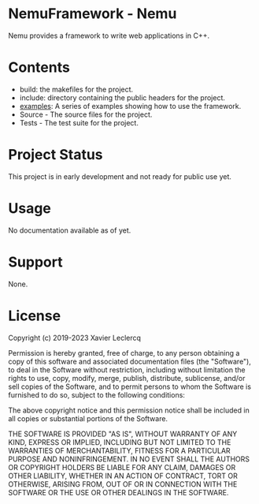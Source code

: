 # NemuFramework - Nemu

Nemu provides a framework to write web applications in C++.

# Contents

- build: the makefiles for the project.
- include: directory containing the public headers for the project.
- [examples](examples): A series of examples showing how to use the framework.
- Source - The source files for the project.
- Tests - The test suite for the project.

# Project Status

This project is in early development and not ready for public use yet. 

# Usage

No documentation available as of yet.

# Support

None.

# License

Copyright (c) 2019-2023 Xavier Leclercq

Permission is hereby granted, free of charge, to any person obtaining a
copy of this software and associated documentation files (the "Software"),
to deal in the Software without restriction, including without limitation
the rights to use, copy, modify, merge, publish, distribute, sublicense,
and/or sell copies of the Software, and to permit persons to whom the
Software is furnished to do so, subject to the following conditions:

The above copyright notice and this permission notice shall be included in
all copies or substantial portions of the Software.

THE SOFTWARE IS PROVIDED "AS IS", WITHOUT WARRANTY OF ANY KIND, EXPRESS OR
IMPLIED, INCLUDING BUT NOT LIMITED TO THE WARRANTIES OF MERCHANTABILITY,
FITNESS FOR A PARTICULAR PURPOSE AND NONINFRINGEMENT. IN NO EVENT SHALL
THE AUTHORS OR COPYRIGHT HOLDERS BE LIABLE FOR ANY CLAIM, DAMAGES OR OTHER
LIABILITY, WHETHER IN AN ACTION OF CONTRACT, TORT OR OTHERWISE, ARISING
FROM, OUT OF OR IN CONNECTION WITH THE SOFTWARE OR THE USE OR OTHER DEALINGS
IN THE SOFTWARE.
